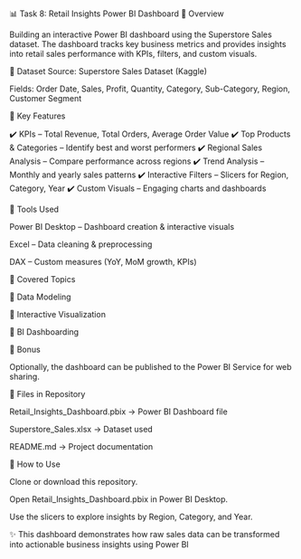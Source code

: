 📊 Task 8: Retail Insights Power BI Dashboard
🔹 Overview

 Building an interactive Power BI dashboard using the Superstore Sales dataset.
The dashboard tracks key business metrics and provides insights into retail sales performance with KPIs, filters, and custom visuals.

🔹 Dataset
Source: Superstore Sales Dataset (Kaggle)

Fields: Order Date, Sales, Profit, Quantity, Category, Sub-Category, Region, Customer Segment

🔹 Key Features

✔️ KPIs – Total Revenue, Total Orders, Average Order Value
✔️ Top Products & Categories – Identify best and worst performers
✔️ Regional Sales Analysis – Compare performance across regions
✔️ Trend Analysis – Monthly and yearly sales patterns
✔️ Interactive Filters – Slicers for Region, Category, Year
✔️ Custom Visuals – Engaging charts and dashboards

🔹 Tools Used

Power BI Desktop – Dashboard creation & interactive visuals

Excel – Data cleaning & preprocessing

DAX – Custom measures (YoY, MoM growth, KPIs)

🔹 Covered Topics

📌 Data Modeling

📌 Interactive Visualization

📌 BI Dashboarding

🔹 Bonus

Optionally, the dashboard can be published to the Power BI Service for web sharing.

🔹 Files in Repository

Retail_Insights_Dashboard.pbix → Power BI Dashboard file

Superstore_Sales.xlsx → Dataset used

README.md → Project documentation

🔹 How to Use

Clone or download this repository.

Open Retail_Insights_Dashboard.pbix in Power BI Desktop.

Use the slicers to explore insights by Region, Category, and Year.


✨ This dashboard demonstrates how raw sales data can be transformed into actionable business insights using Power BI

